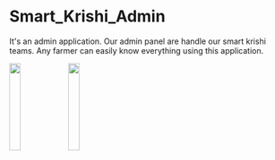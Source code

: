 # Smart_Krishi_Admin
It's an admin application. Our admin panel are handle our smart krishi teams. Any farmer can easily know everything using this application.

<img src="https://github.com/zobayerdev/Smart_Krishi/assets/74914169/db57db6f-451f-4e9a-aae1-cff86e2b11e7" width=20% height=20%>
<img src="https://github.com/zobayerdev/Smart_Krishi/assets/74914169/9300c329-528c-41e3-9d41-460a57aaac99" width=20% height=20%>
